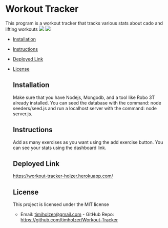 # Workout Tracker
This program is a workout tracker that tracks various stats about cado and lifting workouts
![](dashboard.png)
![](add_exercise.png)
    
* [Installation](#Installation)
    
* [Instructions](#Instructions)

* [Deployed Link](#Deployed-Link)
    
* [License](#License)
       
    ## Installation
    Make sure that you have Nodejs, Mongodb, and a tool like Robo 3T already installed.  You can seed the database with the command: node seeders/seed.js and run a localhost server with the command: node server.js.
    ## Instructions
    Add as many exercises as you want using the add exercise button. You can see your stats using the dashboard link.
    ## Deployed Link
    https://workout-tracker-holzer.herokuapp.com/

    ## License 
    This project is licensed under the MIT license
    - Email: timiholzer@gmail.com - GitHub Repo: https://github.com/timholzer/Workout-Tracker